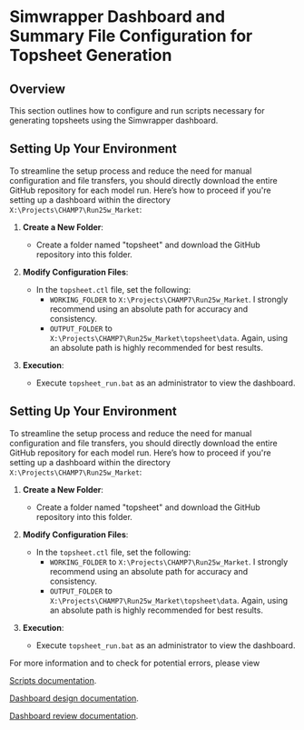 # Simwrapper Dashboard and Summary File Configuration for Topsheet Generation

## Overview
This section outlines how to configure and run scripts necessary for generating topsheets using the Simwrapper dashboard.

## Setting Up Your Environment

To streamline the setup process and reduce the need for manual configuration and file transfers, you should directly download the entire GitHub repository for each model run. Here’s how to proceed if you're setting up a dashboard within the directory `X:\Projects\CHAMP7\Run25w_Market`:

1. **Create a New Folder**:
   - Create a folder named "topsheet" and download the GitHub repository into this folder.

2. **Modify Configuration Files**:
   - In the `topsheet.ctl` file, set the following:
     - `WORKING_FOLDER` to `X:\Projects\CHAMP7\Run25w_Market`. I strongly recommend using an absolute path for accuracy and consistency.
     - `OUTPUT_FOLDER` to `X:\Projects\CHAMP7\Run25w_Market\topsheet\data`. Again, using an absolute path is highly recommended for best results.

3. **Execution**:
   - Execute `topsheet_run.bat` as an administrator to view the dashboard.

## Setting Up Your Environment

To streamline the setup process and reduce the need for manual configuration and file transfers, you should directly download the entire GitHub repository for each model run. Here’s how to proceed if you're setting up a dashboard within the directory `X:\Projects\CHAMP7\Run25w_Market`:

1. **Create a New Folder**:
   - Create a folder named "topsheet" and download the GitHub repository into this folder.

2. **Modify Configuration Files**:
   - In the `topsheet.ctl` file, set the following:
     - `WORKING_FOLDER` to `X:\Projects\CHAMP7\Run25w_Market`. I strongly recommend using an absolute path for accuracy and consistency.
     - `OUTPUT_FOLDER` to `X:\Projects\CHAMP7\Run25w_Market\topsheet\data`. Again, using an absolute path is highly recommended for best results.

3. **Execution**:
   - Execute `topsheet_run.bat` as an administrator to view the dashboard.

For more information and to check for potential errors, please view 

[Scripts documentation](https://docs.google.com/document/d/1d1rsOzBTJeTjgL5Qi_pyLSJCFsjHB4bm8BG8Yhs29OA/edit).

[Dashboard design documentation](https://docs.google.com/document/d/17FlH8S7F_nT-qn5nNHcWCI0Av0-2xLipeVUh8ym7Hh0/edit).

[Dashboard review documentation](https://docs.google.com/document/d/1o2vDNIshKRgV7FeATWGQIALQo78pNWbwqu3ksiplu28/edit).

